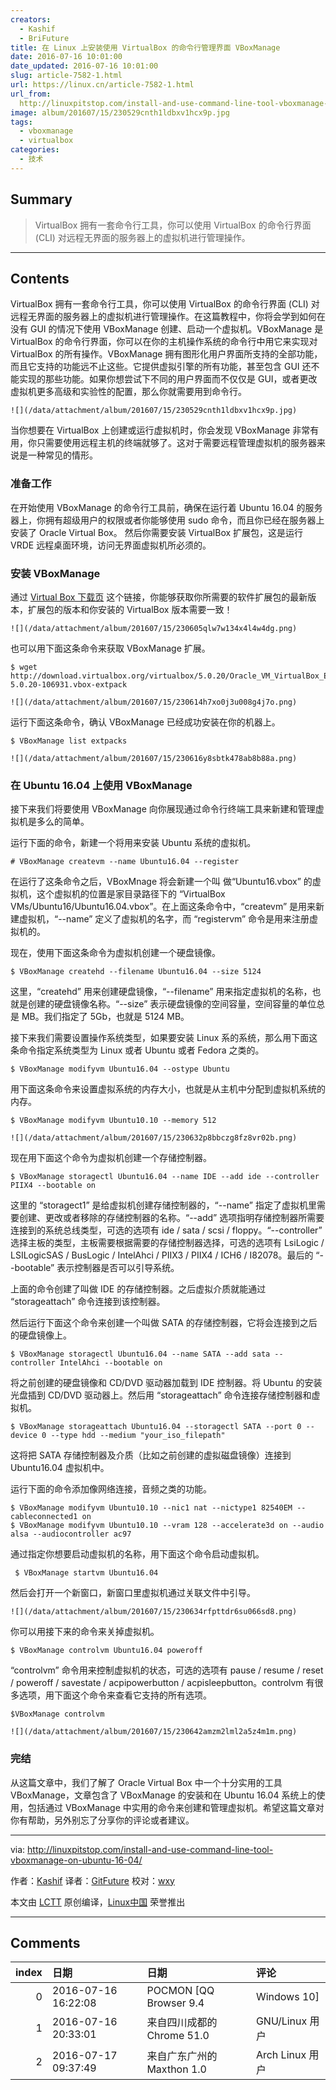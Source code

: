 ```yaml
---
creators:
  - Kashif
  - BriFuture
title: 在 Linux 上安装使用 VirtualBox 的命令行管理界面 VBoxManage
date: 2016-07-16 10:01:00
date_updated: 2016-07-16 10:01:00
slug: article-7582-1.html
url: https://linux.cn/article-7582-1.html
url_from: 
  http://linuxpitstop.com/install-and-use-command-line-tool-vboxmanage-on-ubuntu-16-04/
image: album/201607/15/230529cnth1ldbxv1hcx9p.jpg
tags:
  - vboxmanage
  - virtualbox
categories:
  - 技术
---
```


## Summary

> VirtualBox 拥有一套命令行工具，你可以使用 VirtualBox 的命令行界面 (CLI) 对远程无界面的服务器上的虚拟机进行管理操作。

***

<!-- more -->

## Contents

VirtualBox 拥有一套命令行工具，你可以使用 VirtualBox 的命令行界面 (CLI) 对远程无界面的服务器上的虚拟机进行管理操作。在这篇教程中，你将会学到如何在没有 GUI 的情况下使用 VBoxManage 创建、启动一个虚拟机。VBoxManage 是 VirtualBox 的命令行界面，你可以在你的主机操作系统的命令行中用它来实现对 VirtualBox 的所有操作。VBoxManage 拥有图形化用户界面所支持的全部功能，而且它支持的功能远不止这些。它提供虚拟引擎的所有功能，甚至包含 GUI 还不能实现的那些功能。如果你想尝试下不同的用户界面而不仅仅是 GUI，或者更改虚拟机更多高级和实验性的配置，那么你就需要用到命令行。

`![](/data/attachment/album/201607/15/230529cnth1ldbxv1hcx9p.jpg)`

当你想要在 VirtualBox 上创建或运行虚拟机时，你会发现 VBoxManage 非常有用，你只需要使用远程主机的终端就够了。这对于需要远程管理虚拟机的服务器来说是一种常见的情形。

### 准备工作

在开始使用 VBoxManage 的命令行工具前，确保在运行着 Ubuntu 16.04 的服务器上，你拥有超级用户的权限或者你能够使用 sudo 命令，而且你已经在服务器上安装了 Oracle Virtual Box。 然后你需要安装 VirtualBox 扩展包，这是运行 VRDE 远程桌面环境，访问无界面虚拟机所必须的。

### 安装 VBoxManage

通过 [Virtual Box 下载页](https://www.virtualbox.org/wiki/Downloads) 这个链接，你能够获取你所需要的软件扩展包的最新版本，扩展包的版本和你安装的 VirtualBox 版本需要一致！

`![](/data/attachment/album/201607/15/230605qlw7w134x4l4w4dg.png)`

也可以用下面这条命令来获取 VBoxManage 扩展。

```shell
$ wget http://download.virtualbox.org/virtualbox/5.0.20/Oracle_VM_VirtualBox_Extension_Pack-5.0.20-106931.vbox-extpack
```

`![](/data/attachment/album/201607/15/230614h7xo0j3u008g4j7o.png)`

运行下面这条命令，确认 VBoxManage 已经成功安装在你的机器上。

```shell
$ VBoxManage list extpacks
```

`![](/data/attachment/album/201607/15/230616y8sbtk478ab8b88a.png)`

### 在 Ubuntu 16.04 上使用 VBoxManage

接下来我们将要使用 VBoxManage 向你展现通过命令行终端工具来新建和管理虚拟机是多么的简单。

运行下面的命令，新建一个将用来安装 Ubuntu 系统的虚拟机。

```shell
# VBoxManage createvm --name Ubuntu16.04 --register
```

在运行了这条命令之后，VBoxMnage 将会新建一个叫 做“Ubuntu16.vbox” 的虚拟机，这个虚拟机的位置是家目录路径下的 “VirtualBox VMs/Ubuntu16/Ubuntu16.04.vbox”。在上面这条命令中，“createvm” 是用来新建虚拟机，“--name” 定义了虚拟机的名字，而 “registervm” 命令是用来注册虚拟机的。

现在，使用下面这条命令为虚拟机创建一个硬盘镜像。

```shell
$ VBoxManage createhd --filename Ubuntu16.04 --size 5124
```

这里，“createhd” 用来创建硬盘镜像，“--filename” 用来指定虚拟机的名称，也就是创建的硬盘镜像名称。“--size” 表示硬盘镜像的空间容量，空间容量的单位总是 MB。我们指定了 5Gb，也就是 5124 MB。

接下来我们需要设置操作系统类型，如果要安装 Linux 系的系统，那么用下面这条命令指定系统类型为 Linux 或者 Ubuntu 或者 Fedora 之类的。

```shell
$ VBoxManage modifyvm Ubuntu16.04 --ostype Ubuntu
```

用下面这条命令来设置虚拟系统的内存大小，也就是从主机中分配到虚拟机系统的内存。

```shell
$ VBoxManage modifyvm Ubuntu10.10 --memory 512
```

`![](/data/attachment/album/201607/15/230632p8bbczg8fz8vr02b.png)`

现在用下面这个命令为虚拟机创建一个存储控制器。

```shell
$ VBoxManage storagectl Ubuntu16.04 --name IDE --add ide --controller PIIX4 --bootable on
```

这里的 “storagect1” 是给虚拟机创建存储控制器的，“--name” 指定了虚拟机里需要创建、更改或者移除的存储控制器的名称。“--add” 选项指明存储控制器所需要连接到的系统总线类型，可选的选项有 ide / sata / scsi / floppy。“--controller” 选择主板的类型，主板需要根据需要的存储控制器选择，可选的选项有 LsiLogic / LSILogicSAS / BusLogic / IntelAhci / PIIX3 / PIIX4 / ICH6 / I82078。最后的 “--bootable” 表示控制器是否可以引导系统。

上面的命令创建了叫做 IDE 的存储控制器。之后虚拟介质就能通过 “storageattach” 命令连接到该控制器。

然后运行下面这个命令来创建一个叫做 SATA 的存储控制器，它将会连接到之后的硬盘镜像上。

```shell
$ VBoxManage storagectl Ubuntu16.04 --name SATA --add sata --controller IntelAhci --bootable on
```

将之前创建的硬盘镜像和 CD/DVD 驱动器加载到 IDE 控制器。将 Ubuntu 的安装光盘插到 CD/DVD 驱动器上。然后用 “storageattach” 命令连接存储控制器和虚拟机。

```shell
$ VBoxManage storageattach Ubuntu16.04 --storagectl SATA --port 0 --device 0 --type hdd --medium "your_iso_filepath"
```

这将把 SATA 存储控制器及介质（比如之前创建的虚拟磁盘镜像）连接到 Ubuntu16.04 虚拟机中。

运行下面的命令添加像网络连接，音频之类的功能。

```shell
$ VBoxManage modifyvm Ubuntu10.10 --nic1 nat --nictype1 82540EM --cableconnected1 on
$ VBoxManage modifyvm Ubuntu10.10 --vram 128 --accelerate3d on --audio alsa --audiocontroller ac97
```

通过指定你想要启动虚拟机的名称，用下面这个命令启动虚拟机。

```shell
 $ VBoxManage startvm Ubuntu16.04
```

然后会打开一个新窗口，新窗口里虚拟机通过关联文件中引导。

`![](/data/attachment/album/201607/15/230634rfpttdr6su066sd8.png)`

你可以用接下来的命令来关掉虚拟机。

```shell
$ VBoxManage controlvm Ubuntu16.04 poweroff
```

“controlvm” 命令用来控制虚拟机的状态，可选的选项有 pause / resume / reset / poweroff / savestate / acpipowerbutton / acpisleepbutton。controlvm 有很多选项，用下面这个命令来查看它支持的所有选项。

```shell
$VBoxManage controlvm
```

`![](/data/attachment/album/201607/15/230642amzm2lml2a5z4m1m.png)`

### 完结

从这篇文章中，我们了解了 Oracle Virtual Box 中一个十分实用的工具 VBoxManage，文章包含了 VBoxManage 的安装和在 Ubuntu 16.04 系统上的使用，包括通过 VBoxManage 中实用的命令来创建和管理虚拟机。希望这篇文章对你有帮助，另外别忘了分享你的评论或者建议。

---

via: <http://linuxpitstop.com/install-and-use-command-line-tool-vboxmanage-on-ubuntu-16-04/>

作者：[Kashif](http://linuxpitstop.com/author/kashif/) 译者：[GitFuture](https://github.com/GitFuture) 校对：[wxy](https://github.com/wxy)

本文由 [LCTT](https://github.com/LCTT/TranslateProject) 原创编译，[Linux中国](https://linux.cn/) 荣誉推出

***

## Comments

|   index | 日期                | 日期                                       | 评论                                           |
|--------:|:--------------------|:-------------------------------------------|:-----------------------------------------------|
|       0 | 2016-07-16 16:22:08 | POCMON [QQ Browser 9.4|Windows 10]         | 一直还不知道VBOX可以这样用~长知识了~           |
|       1 | 2016-07-16 20:33:01 | 来自四川成都的 Chrome 51.0|GNU/Linux 用户  | 这些命令行工具在 Windows 版同样存在。          |
|       2 | 2016-07-17 09:37:49 | 来自广东广州的 Maxthon 1.0|Arch Linux 用户 | 自己这方面的文章写了很久了才发现总算有人公开了 |

